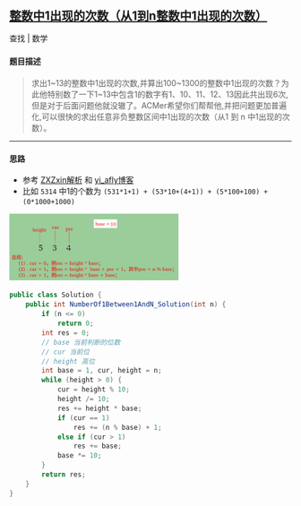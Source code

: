 ## [整数中1出现的次数（从1到n整数中1出现的次数）](https://www.nowcoder.com/practice/bd7f978302044eee894445e244c7eee6)

<code style="color: var(--vscode-textPreformat-foreground); font-family: Menlo, Monaco, Consolas, &quot;Droid Sans Mono&quot;, &quot;Courier New&quot;, monospace, &quot;Droid Sans Fallback&quot;; font-size: 14px; line-height: 19px;">查找</code><span>&nbsp;</span>|<span>&nbsp;</span><code style="color: var(--vscode-textPreformat-foreground); font-family: Menlo, Monaco, Consolas, &quot;Droid Sans Mono&quot;, &quot;Courier New&quot;, monospace, &quot;Droid Sans Fallback&quot;; font-size: 14px; line-height: 19px;">数学</code>

#### 题目描述
> 求出1\~13的整数中1出现的次数,并算出100\~1300的整数中1出现的次数？为此他特别数了一下1\~13中包含1的数字有1、10、11、12、13因此共出现6次,但是对于后面问题他就没辙了。ACMer希望你们帮帮他,并把问题更加普遍化,可以很快的求出任意非负整数区间中1出现的次数（从1 到 n 中1出现的次数）。

---
#### 思路
* 参考 [ZXZxin解析](https://github.com/ZXZxin/ZXBlog/blob/master/%E5%88%B7%E9%A2%98/Other/%E5%89%91%E6%8C%87Offer/%E5%89%91%E6%8C%87Offer%20-%2031%20-%20%E6%95%B4%E6%95%B0%E4%B8%AD1%E5%87%BA%E7%8E%B0%E7%9A%84%E6%AC%A1%E6%95%B0%EF%BC%88%E4%BB%8E1%E5%88%B0n%E6%95%B4%E6%95%B0%E4%B8%AD1%E5%87%BA%E7%8E%B0%E7%9A%84%E6%AC%A1%E6%95%B0%EF%BC%89.md) 和 [yi_afly博客](https://blog.csdn.net/yi_afly/article/details/52012593)
* 比如 `5314` 中1的个数为 `(531*1+1) + (53*10+(4+1)) + (5*100+100) + (0*1000+1000)`

<img width="60%" src="./images/31_s.png">

```java 
public class Solution {
    public int NumberOf1Between1AndN_Solution(int n) {
        if (n <= 0)
            return 0;
        int res = 0;
        // base 当前判断的位数 
        // cur 当前位 
        // height 高位
        int base = 1, cur, height = n;
        while (height > 0) {
            cur = height % 10;
            height /= 10;
            res += height * base;
            if (cur == 1)
                res += (n % base) + 1;
            else if (cur > 1)
                res += base;
            base *= 10;
        }
        return res;
    }
}
```